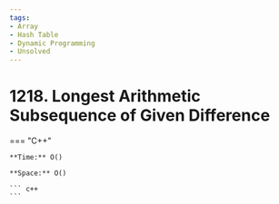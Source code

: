 ```yaml
---
tags:
- Array
- Hash Table
- Dynamic Programming
- Unsolved
---
```



# 1218. Longest Arithmetic Subsequence of Given Difference

=== "C++"

    **Time:** O()

    **Space:** O()

    ``` c++
    ```